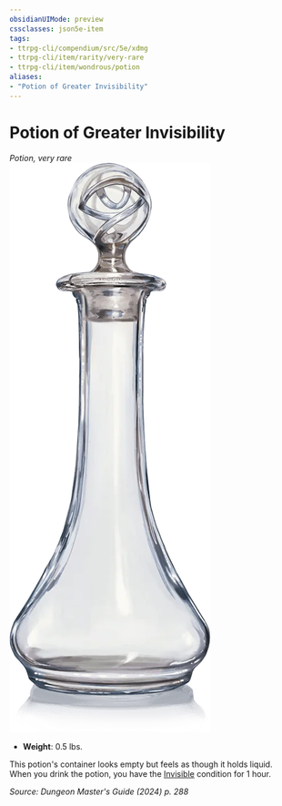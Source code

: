 ```yaml
---
obsidianUIMode: preview
cssclasses: json5e-item
tags:
- ttrpg-cli/compendium/src/5e/xdmg
- ttrpg-cli/item/rarity/very-rare
- ttrpg-cli/item/wondrous/potion
aliases: 
- "Potion of Greater Invisibility"
---
```

# Potion of Greater Invisibility
*Potion, very rare*  
![](Інструменти%20ДМ/CLI/items/img/potion-of-greater-invisibility.webp#right)

- **Weight**: 0.5 lbs.

This potion's container looks empty but feels as though it holds liquid. When you drink the potion, you have the [Invisible](Інструменти%20ДМ/CLI/rules/conditions.md#Invisible) condition for 1 hour.

*Source: Dungeon Master's Guide (2024) p. 288*
